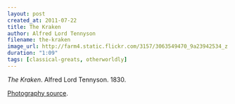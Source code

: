 ```yaml
---
layout: post
created_at: 2011-07-22
title: The Kraken
author: Alfred Lord Tennyson
filename: the-kraken
image_url: http://farm4.static.flickr.com/3157/3063549470_9a23942534_z.jpg
duration: "1:09"
tags: [classical-greats, otherworldly]
---
```


_The Kraken_.  Alfred Lord Tennyson.  1830.

[Photography source](http://www.flickr.com/photos/haniamir/3063549470/).
